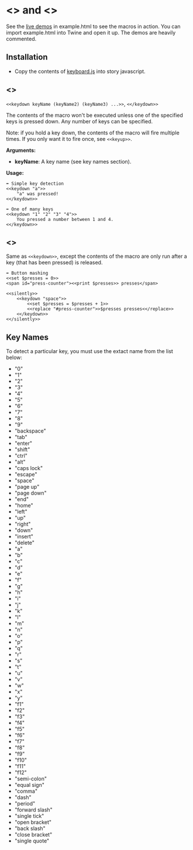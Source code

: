 # <<keydown>> and <<keyup>>

See the [live demos](//mikewesthad.com/twine-resources/macros/keyboard/example.html) in example.html to see the macros in action. You can import example.html into Twine and open it up. The demos are heavily commented.

## Installation

- Copy the contents of [keyboard.js](//raw.githubusercontent.com/mikewesthad/twine-resources/master/macros/keyboard/keyboard.js) into story javascript.

## <<keydown>>

`<<keydown keyName (keyName2) (keyName3) ...>>`, `<</keydown>>`

The contents of the macro won't be executed unless one of the specified keys is pressed down. Any number of keys can be specified. 

Note: if you hold a key down, the contents of the macro will fire multiple times. If you only want it to fire once, see `<<keyup>>`.

**Arguments:**

- **keyName**: A key name (see key names section).

**Usage:**

```
➡️ Simple key detection
<<keydown "a">>
	"a" was pressed!
<</keydown>>

➡️ One of many keys
<<keydown "1" "2" "3" "4">>
	You pressed a number between 1 and 4.
<</keydown>>
```

## <<keyup>>

Same as `<<keydown>>`, except the contents of the macro are only run after a key (that has been pressed) is released.

```
➡️ Button mashing
<<set $presses = 0>>
<span id="press-counter"><<print $presses>> presses</span>

<<silently>>
	<<keydown "space">>
		<<set $presses = $presses + 1>>
		<<replace "#press-counter">>$presses presses<</replace>>
	<</keydown>>
<</silently>>
```

## Key Names

To detect a particular key, you must use the extact name from the list below:

- "0"
- "1"
- "2"
- "3"
- "4"
- "5"
- "6"
- "7"
- "8"
- "9"
- "backspace"
- "tab"
- "enter"
- "shift"
- "ctrl"
- "alt"
- "caps lock"
- "escape"
- "space"
- "page up"
- "page down"
- "end"
- "home"
- "left"
- "up"
- "right"
- "down"
- "insert"
- "delete"
- "a"
- "b"
- "c"
- "d"
- "e"
- "f"
- "g"
- "h"
- "i"
- "j"
- "k"
- "l"
- "m"
- "n"
- "o"
- "p"
- "q"
- "r"
- "s"
- "t"
- "u"
- "v"
- "w"
- "x"
- "y"
- "f1"
- "f2"
- "f3"
- "f4"
- "f5"
- "f6"
- "f7"
- "f8"
- "f9"
- "f10"
- "f11"
- "f12"
- "semi-colon"
- "equal sign"
- "comma"
- "dash"
- "period"
- "forward slash"
- "single tick"
- "open bracket"
- "back slash"
- "close bracket"
- "single quote"